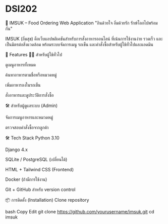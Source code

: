 # DSI202
🥗 IMSUK – Food Ordering Web Application
"กินด้วยใจ อิ่มด้วยรัก รักษ์โลกไปพร้อมกัน"

IMSUK (อิ่มสุข) คือเว็บแอปพลิเคชันสำหรับการสั่งอาหารออนไลน์ ที่เน้นการใช้งานง่าย รวดเร็ว และเป็นมิตรต่อสิ่งแวดล้อม พร้อมระบบจัดการเมนู รถเข็น และคำสั่งซื้อสำหรับผู้ใช้ทั่วไปและแอดมิน

🔧 Features
🧑‍🍳 สำหรับผู้ใช้ทั่วไป

ดูเมนูอาหารทั้งหมด

ค้นหาอาหารตามชื่อหรือหมวดหมู่

เพิ่มอาหารลงในรถเข็น

สั่งอาหารและดูประวัติการสั่งซื้อ

🛠️ สำหรับผู้ดูแลระบบ (Admin)

จัดการเมนูอาหารและหมวดหมู่

ตรวจสอบคำสั่งซื้อจากลูกค้า

🛠️ Tech Stack
Python 3.10

Django 4.x

SQLite / PostgreSQL (เปลี่ยนได้)

HTML + Tailwind CSS (Frontend)

Docker (ถ้ามีการใช้งาน)

Git + GitHub สำหรับ version control

📦 การติดตั้ง (Installation)
Clone repository

bash
Copy
Edit
git clone https://github.com/yourusername/imsuk.git
cd imsuk
